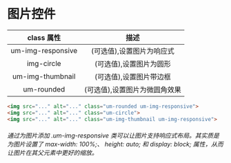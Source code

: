 # 图片控件
| class 属性  | 描述  |
| :------------: | :------------: |
| um-img-responsive  | (可选值),设置图片为响应式  |
|  img-circle | (可选值),设置图片为圆形  |
|  um-img-thumbnail | (可选值),设置图片带边框  |
| um-rounded  |   (可选值),设置图片为微圆角效果|
```html
<img src="..." alt="..." class="um-rounded um-img-responsive">
<img src="..." alt="..." class="um-circle">
<img src="..." alt="..." class="um-img-thumbnail um-img-responsive">
```
###### 通过为图片添加 .um-img-responsive 类可以让图片支持响应式布局。其实质是为图片设置了 max-width: 100%;、 height: auto; 和 display: block; 属性，从而让图片在其父元素中更好的缩放。

